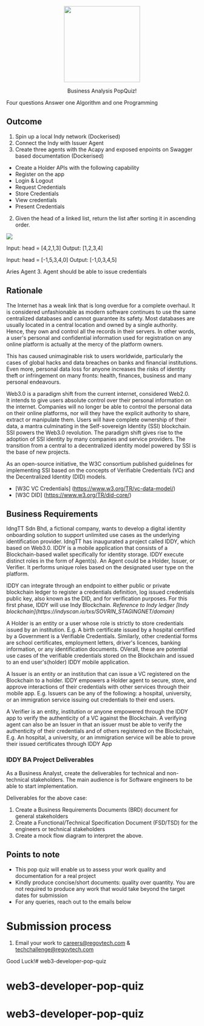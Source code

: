<p align="center"> 
    <img src="https://regov-store.s3.ap-southeast-1.amazonaws.com/REGOV+Logo_CMYK.png" width="200" >
</p>

<p style="text-align: center;"> Business Analysis PopQuiz! </p>

Four questions Answer one Algorithm and one Programming

## Outcome
1. Spin up a local Indy network (Dockerised)
2. Connect the Indy with Issuer Agent
3. Create three agents with the Acapy and exposed enpoints on Swagger based documentation (Dockerised)
- Create a Holder APIs with the following capability
- Register on the app
- Login & Logout
- Request Credentials
- Store Credentials
- View credentials
- Present Credentials



2. Given the head of a linked list, return the list after sorting it in ascending order.

<p align="Left"> 
    <img src="https://regov-store.s3.ap-southeast-1.amazonaws.com/link-list.png" >
</p>


Input: head = [4,2,1,3]
Output: [1,2,3,4]

Input: head = [-1,5,3,4,0]
Output: [-1,0,3,4,5]

Aries Agent
3. Agent should be able to issue credentials
## Rationale

<p> The Internet has a weak link that is long overdue for a complete overhaul. It is considered unfashionable as modern software continues to use the same centralized databases and cannot guarantee its safety. Most databases are usually located in a central location and owned by a single authority. </br> Hence, they own and control all the records in their servers. In other words, a user's personal and confidential information used for registration on any online platform is actually at the mercy of the platform owners. <p/>

<p> This has caused unimaginable risk to users worldwide, particularly the cases of global hacks and data breaches on banks and financial institutions. </br> Even more, personal data loss for anyone increases the risks of identity theft or infringement on many fronts: health, finances, business and many personal endeavours. <p/>

<p> Web3.0 is a paradigm shift from the current internet, considered Web2.0. </br> It intends to give users absolute control over their personal information on the internet. Companies will no longer be able to control the personal data on their online platforms, nor will they have the explicit authority to share, extract or manipulate them. Users will have complete ownership of their data, a mantra culminating in the Self-sovereign Identity (SSI) blockchain. SSI powers the Web3.0 revolution. The paradigm shift gives rise to the adoption of SSI identity by many companies and service providers. The transition from a central to a decentralized identity model powered by SSI is the base of new projects. <p/>

<p> As an open-source initiative, the W3C consortium published guidelines for implementing SSI based on the concepts of Verifiable Credentials (VC) and the Decentralized Identity (DID) models.  </p>

 - [W3C VC Credentials] (https://www.w3.org/TR/vc-data-model/)
 - [W3C DID] (https://www.w3.org/TR/did-core/)

## Business Requirements

<p> IdngTT Sdn Bhd, a fictional company, wants to develop a digital identity onboarding solution to support unlimited use cases as the underlying identification provider. IdngTT has inaugurated a project called IDDY, which based on Web3.0. IDDY is a mobile application that consists of a Blockchain-based wallet specifically for identity storage. IDDY execute distinct roles in the form of Agent(s). An Agent could be a Holder, Issuer, or Verifier. It performs unique roles based on the designated user type on the platform. </p>

<p> IDDY can integrate through an endpoint to either public or private blockchain ledger to register a credentials definition, log issued credentials public key, also known as the DID, and for verification purposes. For this first phase, IDDY will use Indy Blockchain. <em> Reference to Indy ledger [Indy blockchain](https://indyscan.io/txs/SOVRIN_STAGINGNET/domain) </em> </p> 

<p> A Holder is an entity or a user whose role is strictly to store credentials issued by an institution. E.g. A birth certificate issued by a hospital certified by a Government is a Verifiable Credentials. Similarly, other credential forms are school certificates, employment letters, driver's licences, banking information, or any identification documents. OVerall, these are potential use cases of the verifiable credentials stored on the Blockchain and issued to an end user's(holder) IDDY mobile application. </p>

<p> A Issuer is an entity or an institution that can issue a VC registered on the Blockchain to a holder. IDDY empowers a Holder agent to secure, store, and approve interactions of their credentials with other services through their mobile app. E.g. Issuers can be any of the following: a hospital, university, or an immigration service issuing out credentials to their end users.</p>

<p> A Verifier is an entity, institution or anyone empowered through the IDDY app to verify the authenticity of a VC against the Blockchain. A verifying agent can also be an Issuer in that an issuer must be able to verify the authenticity of their credentials and of others registered on the Blockchain, E.g. An hospital, a university, or an immigration service will be able to prove their issued certificates through IDDY App</p>

### IDDY BA Project Deliverables
<p> As a Business Analyst, create the deliverables for technical and non-technical stakeholders. The main audience is for Software engineers to be able to start implementation. </p>
<p> 
Deliverables for the above case:
</p>

1. Create a Business Requirements Documents (BRD) document for general stakeholders
2. Create a Functional/Technical Specification Document (FSD/TSD) for the engineers or technical stakeholders
3. Create a mock flow diagram to interpret the above.
 ## Points to note
  - This pop quiz will enable us to assess your work quality and documentation for a real project
  - Kindly produce concise/short documents: quality over quantity. You are not required to produce any work that would take beyond the target dates for submission
  - For any queries, reach out to the emails below

# Submission process

1. Email your work to careers@regovtech.com & techchallenge@regovtech.com

Good Luck!# web3-developer-pop-quiz
# web3-developer-pop-quiz
# web3-developer-pop-quiz
